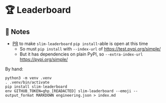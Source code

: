 # 🏆 Leaderboard


## 📝 Notes

-   [PR](https://github.com/NASA-AMMOS/slim-leaderboard/pull/5) to make `slim-leaderboard` `pip install`-able is open at this time
    -   So must `pip install` with `--index-url` of https://test.pypi.org/simple/
    -   But it has dependencies on plain PyPI, so `--extra-index-url` https://pypi.org/simple/

By hand:
```
python3 -m venv .venv
. .venv/bin/activate
pip install slim-leaderboard
env GITHUB_TOKEN=ghp_[READACTED] slim-leaderboard --emoji --output_format MARKDOWN engineering.json > index.md
```

